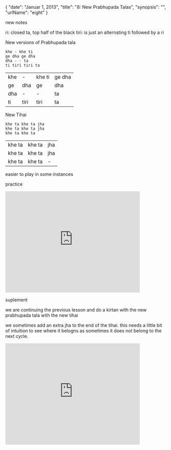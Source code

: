 <data>
{
    "date": "Januar 1, 2013",
    "title": "8: New Prabhupada Talas",
    "synopsis": "",
    "urlName": "eight"
}
</data>

new notes

ri: closed ta, top half of the black
tiri: is just an alternating ti followed by a ri


New versions of Prabhupada tala

    khe - khe ti
    ge dha ge dha
    dha - - ta
    ti tiri tiri ta

<table>
    <tr>
        <td>khe</td> 
        <td>-</td> 
        <td>khe ti</td> 
        <td>ge dha</td>
    </tr>
    <tr>
        <td>ge</td> 
        <td>dha</td> 
        <td>ge</td> 
        <td>dha</td> 
    </tr>
    <tr>
        <td>dha</td> 
        <td>-</td> 
        <td>-</td> 
        <td>ta</td> 
    </tr>
    <tr>
        <td>ti</td> 
        <td>tiri</td> 
        <td>tiri</td> 
        <td>ta</td> 
    </tr>
</table>


New Tihai

    khe ta khe ta jha
    khe ta khe ta jha
    khe ta khe ta 


<table>
    <tr>
        <td>khe ta</td> 
        <td>khe ta</td> 
        <td>jha</td> 
    </tr>
    <tr>
        <td>khe ta</td> 
        <td>khe ta</td> 
        <td>jha</td> 
    </tr>
    <tr>
        <td>khe ta</td> 
        <td>khe ta</td> 
        <td>-</td> 
    </tr>
</table>

easier to play in some instances

practice


<iframe width="420" height="315" src="http://www.youtube.com/embed/gGACfXFsUGI" frameborder="0" allowfullscreen></iframe>



suplement

we are continuing the previous lesson and do a kirtan with the new prabhupada tala with the new tihai

we sometimes add an extra jha to the end of the tihai. this needs a little bit of intuition to see where it belogns as sometimes it does not belong to the next cycle. 

<iframe width="420" height="315" src="http://www.youtube.com/embed/08wTJtng43w" frameborder="0" allowfullscreen></iframe>
